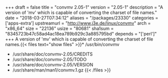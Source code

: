+++
draft = false
title = "convmv 2.05-1"
version = "2.05-1"
description = "A version of 'mv' which is capable of converting the charset of file names."
date = "2018-03-27T07:34:12"
aliases = "/packages/23330"
categories = ['apps-extra']
upstreamurl = "http://www.j3e.de/linux/convmv"
arch = "x86_64"
size = "22136"
usize = "80681"
sha1sum = "8345723b47c58ad4ac18ea789b929c3a885795bd"
depends = "['perl']"
+++
A version of 'mv' which is capable of converting the charset of file names.{{< files text="show files" >}}* /usr/bin/convmv
* /usr/share/doc/convmv-2.05/CREDITS
* /usr/share/doc/convmv-2.05/TODO
* /usr/share/doc/convmv-2.05/VERSION
* /usr/share/man/man1/convmv.1.gz
{{< /files >}}